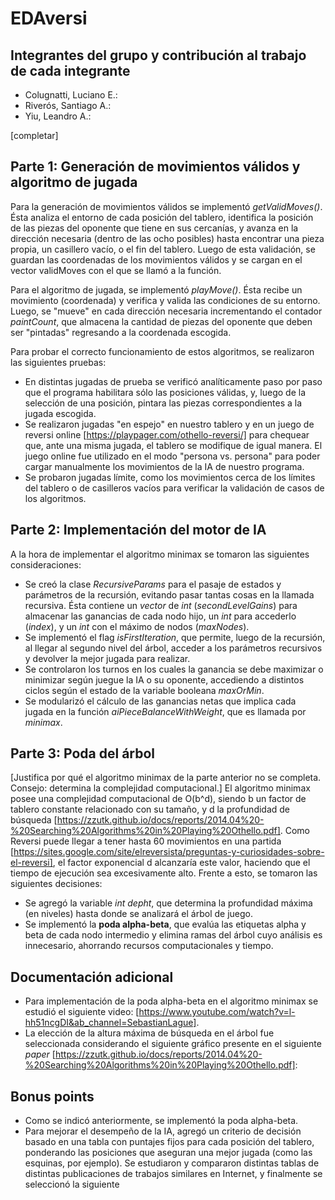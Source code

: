 # EDAversi

## Integrantes del grupo y contribución al trabajo de cada integrante

* Colugnatti, Luciano E.: 
* Riverós, Santiago A.:
* Yiu, Leandro A.:

[completar]

## Parte 1: Generación de movimientos válidos y algoritmo de jugada

Para la generación de movimientos válidos se implementó *getValidMoves()*. Ésta analiza el entorno de cada posición del tablero, identifica la posición de las piezas del oponente que tiene en sus cercanías, y avanza en la dirección necesaria (dentro de las ocho posibles) hasta encontrar una pieza propia, un casillero vacío, o el fin del tablero. Luego de esta validación, se guardan las coordenadas de los movimientos válidos y se cargan en el vector validMoves con el que se llamó a la función.

Para el algoritmo de jugada, se implementó *playMove()*. Ésta recibe un movimiento (coordenada) y verifica y valida las condiciones de su entorno. Luego, se "mueve" en cada dirección necesaria incrementando el contador *paintCount*, que almacena la cantidad de piezas del oponente que deben ser "pintadas" regresando a la coordenada escogida.

Para probar el correcto funcionamiento de estos algoritmos, se realizaron las siguientes pruebas:
* En distintas jugadas de prueba se verificó analíticamente paso por paso que el programa habilitara sólo las posiciones válidas, y, luego de la selección de una posición, pintara las piezas correspondientes a la jugada escogida.
* Se realizaron jugadas "en espejo" en nuestro tablero y en un juego de reversi online [https://playpager.com/othello-reversi/] para chequear que, ante una misma jugada, el tablero se modifique de igual manera. El juego online fue utilizado en el modo "persona vs. persona" para poder cargar manualmente los movimientos de la IA de nuestro programa.
* Se probaron jugadas límite, como los movimientos cerca de los límites del tablero o de casilleros vacíos para verificar la validación de casos de los algoritmos.


## Parte 2: Implementación del motor de IA

A la hora de implementar el algoritmo minimax se tomaron las siguientes consideraciones:
* Se creó la clase *RecursiveParams* para el pasaje de estados y parámetros de la recursión, evitando pasar tantas cosas en la llamada recursiva. Ésta contiene un *vector* de *int* (*secondLevelGains*) para almacenar las ganancias de cada nodo hijo, un *int*  para accederlo (*index*), y un *int* con el máximo de nodos (*maxNodes*).
* Se implementó el flag *isFirstIteration*, que permite, luego de la recursión, al llegar al segundo nivel del árbol, acceder a los parámetros recursivos y devolver la mejor jugada para realizar.
* Se controlaron los turnos en los cuales la ganancia se debe maximizar o minimizar según juegue la IA o su oponente, accediendo a distintos ciclos según el estado de la variable booleana *maxOrMin*.
* Se modularizó el cálculo de las ganancias netas que implica cada jugada en la función *aiPieceBalanceWithWeight*, que es llamada por *minimax*.


## Parte 3: Poda del árbol

[Justifica por qué el algoritmo minimax de la parte anterior no se completa. Consejo: determina la complejidad computacional.]
El algoritmo minimax posee una complejidad computacional de O(b^d), siendo b un factor de tablero constante relacionado con su tamaño, y d la profundidad de búsqueda [https://zzutk.github.io/docs/reports/2014.04%20-%20Searching%20Algorithms%20in%20Playing%20Othello.pdf]. Como Reversi puede llegar a tener hasta 60 movimientos en una partida [https://sites.google.com/site/elreversista/preguntas-y-curiosidades-sobre-el-reversi], el factor exponencial d alcanzaría este valor, haciendo que el tiempo de ejecución sea excesivamente alto.
Frente a esto, se tomaron las siguientes decisiones:
* Se agregó la variable *int* *depht*, que determina la profundidad máxima (en niveles) hasta donde se analizará el árbol de juego.
* Se implementó la **poda alpha-beta**, que evalúa las etiquetas alpha y beta de cada nodo intermedio y elimina ramas del árbol cuyo análisis es innecesario, ahorrando recursos computacionales y tiempo.


## Documentación adicional

* Para implementación de la poda alpha-beta en el algoritmo minimax se estudió el siguiente video: [https://www.youtube.com/watch?v=l-hh51ncgDI&ab_channel=SebastianLague].
* La elección de la altura máxima de búsqueda en el árbol fue seleccionada considerando el siguiente gráfico presente en el siguiente *paper* [https://zzutk.github.io/docs/reports/2014.04%20-%20Searching%20Algorithms%20in%20Playing%20Othello.pdf]:



## Bonus points

* Como se indicó anteriormente, se implementó la poda alpha-beta.
* Para mejorar el desempeño de la IA, agregó un criterio de decisión basado en una tabla con puntajes fijos para cada posición del tablero, ponderando las posiciones que aseguran una mejor jugada (como las esquinas, por ejemplo). Se estudiaron y compararon distintas tablas de distintas publicaciones de trabajos similares en Internet, y finalmente se seleccionó la siguiente